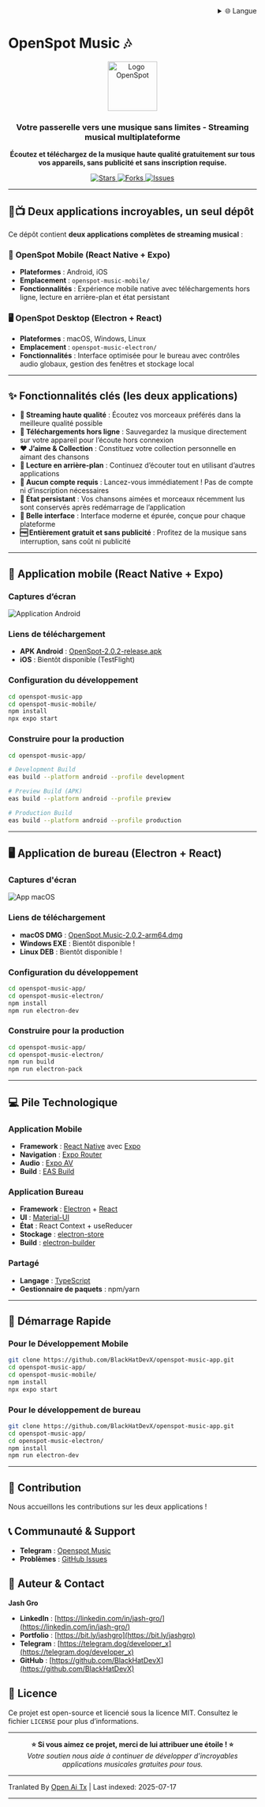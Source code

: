 <div align="right">
  <details>
    <summary >🌐 Langue</summary>
    <div>
      <div align="center">
        <a href="https://openaitx.github.io/view.html?user=BlackHatDevX&project=openspot-music-app&lang=en">English</a>
        | <a href="https://openaitx.github.io/view.html?user=BlackHatDevX&project=openspot-music-app&lang=zh-CN">简体中文</a>
        | <a href="https://openaitx.github.io/view.html?user=BlackHatDevX&project=openspot-music-app&lang=zh-TW">繁體中文</a>
        | <a href="https://openaitx.github.io/view.html?user=BlackHatDevX&project=openspot-music-app&lang=ja">日本語</a>
        | <a href="https://openaitx.github.io/view.html?user=BlackHatDevX&project=openspot-music-app&lang=ko">한국어</a>
        | <a href="https://openaitx.github.io/view.html?user=BlackHatDevX&project=openspot-music-app&lang=hi">हिन्दी</a>
        | <a href="https://openaitx.github.io/view.html?user=BlackHatDevX&project=openspot-music-app&lang=th">ไทย</a>
        | <a href="https://openaitx.github.io/view.html?user=BlackHatDevX&project=openspot-music-app&lang=fr">Français</a>
        | <a href="https://openaitx.github.io/view.html?user=BlackHatDevX&project=openspot-music-app&lang=de">Deutsch</a>
        | <a href="https://openaitx.github.io/view.html?user=BlackHatDevX&project=openspot-music-app&lang=es">Español</a>
        | <a href="https://openaitx.github.io/view.html?user=BlackHatDevX&project=openspot-music-app&lang=it">Itapano</a>
        | <a href="https://openaitx.github.io/view.html?user=BlackHatDevX&project=openspot-music-app&lang=ru">Русский</a>
        | <a href="https://openaitx.github.io/view.html?user=BlackHatDevX&project=openspot-music-app&lang=pt">Português</a>
        | <a href="https://openaitx.github.io/view.html?user=BlackHatDevX&project=openspot-music-app&lang=nl">Nederlands</a>
        | <a href="https://openaitx.github.io/view.html?user=BlackHatDevX&project=openspot-music-app&lang=pl">Polski</a>
        | <a href="https://openaitx.github.io/view.html?user=BlackHatDevX&project=openspot-music-app&lang=ar">العربية</a>
        | <a href="https://openaitx.github.io/view.html?user=BlackHatDevX&project=openspot-music-app&lang=fa">فارسی</a>
        | <a href="https://openaitx.github.io/view.html?user=BlackHatDevX&project=openspot-music-app&lang=tr">Türkçe</a>
        | <a href="https://openaitx.github.io/view.html?user=BlackHatDevX&project=openspot-music-app&lang=vi">Tiếng Việt</a>
        | <a href="https://openaitx.github.io/view.html?user=BlackHatDevX&project=openspot-music-app&lang=id">Bahasa Indonesia</a>
      </div>
    </div>
  </details>
</div>

# OpenSpot Music 🎶

<p align="center">
 <img width="100" alt="Logo OpenSpot" src="https://github.com/user-attachments/assets/9f56500d-d950-48c6-a362-bcbc74be88cb" />
</p>

<h3 align="center">Votre passerelle vers une musique sans limites - Streaming musical multiplateforme</h3>

<p align="center">
  <strong>Écoutez et téléchargez de la musique haute qualité gratuitement sur tous vos appareils, sans publicité et sans inscription requise.</strong>
</p>

<p align="center">
  <a href="https://github.com/BlackHatDevX/openspot-music-app/stargazers">
    <img src="https://img.shields.io/github/stars/BlackHatDevX/openspot-music-app?style=for-the-badge&color=ffd700" alt="Stars">
  </a>
  <a href="https://github.com/BlackHatDevX/openspot-music-app/network/members">
    <img src="https://img.shields.io/github/forks/BlackHatDevX/openspot-music-app?style=for-the-badge&color=84b4a3" alt="Forks">
  </a>
  <a href="https://github.com/BlackHatDevX/openspot-music-app/issues">
    <img src="https://img.shields.io/github/issues/BlackHatDevX/openspot-music-app?style=for-the-badge&color=f38ba8" alt="Issues">
  </a>
</p>

---

## 📱📺 Deux applications incroyables, un seul dépôt

Ce dépôt contient **deux applications complètes de streaming musical** :

### 🎵 **OpenSpot Mobile** (React Native + Expo)
- **Plateformes** : Android, iOS
- **Emplacement** : `openspot-music-mobile/`
- **Fonctionnalités** : Expérience mobile native avec téléchargements hors ligne, lecture en arrière-plan et état persistant

### 🖥️ **OpenSpot Desktop** (Electron + React)
- **Plateformes** : macOS, Windows, Linux
- **Emplacement** : `openspot-music-electron/`
- **Fonctionnalités** : Interface optimisée pour le bureau avec contrôles audio globaux, gestion des fenêtres et stockage local

---

## ✨ Fonctionnalités clés (les deux applications)

- **🎵 Streaming haute qualité** : Écoutez vos morceaux préférés dans la meilleure qualité possible
- **💾 Téléchargements hors ligne** : Sauvegardez la musique directement sur votre appareil pour l’écoute hors connexion
- **❤️ J’aime & Collection** : Constituez votre collection personnelle en aimant des chansons
- **🔄 Lecture en arrière-plan** : Continuez d’écouter tout en utilisant d’autres applications
- **🚫 Aucun compte requis** : Lancez-vous immédiatement ! Pas de compte ni d’inscription nécessaires
- **💾 État persistant** : Vos chansons aimées et morceaux récemment lus sont conservés après redémarrage de l’application
- **🎨 Belle interface** : Interface moderne et épurée, conçue pour chaque plateforme
- **🆓 Entièrement gratuit et sans publicité** : Profitez de la musique sans interruption, sans coût ni publicité

---

## 📱 Application mobile (React Native + Expo)

### Captures d’écran

![Application Android](https://github.com/user-attachments/assets/5a48d1e1-c862-4cea-9d0a-a29606ac5b74)

### Liens de téléchargement

- **APK Android** : [OpenSpot-2.0.2-release.apk](https://github.com/BlackHatDevX/openspot-music-app/releases/download/v2.0.2/OpenSpot-2.0.2-release.apk)
- **iOS** : Bientôt disponible (TestFlight)

### Configuration du développement


```bash
cd openspot-music-app
cd openspot-music-mobile/
npm install
npx expo start
```
### Construire pour la production


```bash
cd openspot-music-app/

# Development Build
eas build --platform android --profile development

# Preview Build (APK)
eas build --platform android --profile preview

# Production Build
eas build --platform android --profile production
```
---

## 🖥️ Application de bureau (Electron + React)

### Captures d'écran

![App macOS](https://github.com/user-attachments/assets/1cb18d3f-4986-4eb2-9cd2-1b606fbf31db)

### Liens de téléchargement

- **macOS DMG** : [OpenSpot.Music-2.0.2-arm64.dmg](https://github.com/BlackHatDevX/openspot-music-app/releases/download/v2.0.2/OpenSpot.Music-2.0.2-arm64.dmg)
- **Windows EXE** : Bientôt disponible !
- **Linux DEB** : Bientôt disponible !

### Configuration du développement


```bash
cd openspot-music-app/
cd openspot-music-electron/
npm install
npm run electron-dev
```
### Construire pour la production


```bash
cd openspot-music-app/
cd openspot-music-electron/
npm run build
npm run electron-pack
```
---


## 💻 Pile Technologique

### Application Mobile
- **Framework** : [React Native](https://reactnative.dev/) avec [Expo](https://expo.dev/)
- **Navigation** : [Expo Router](https://expo.github.io/router/)
- **Audio** : [Expo AV](https://docs.expo.dev/versions/latest/sdk/av/)
- **Build** : [EAS Build](https://docs.expo.dev/build/introduction/)

### Application Bureau
- **Framework** : [Electron](https://www.electronjs.org/) + [React](https://reactjs.org/)
- **UI** : [Material-UI](https://mui.com/)
- **État** : React Context + useReducer
- **Stockage** : [electron-store](https://github.com/sindresorhus/electron-store)
- **Build** : [electron-builder](https://www.electron.build/)

### Partagé
- **Langage** : [TypeScript](https://www.typescriptlang.org/)
- **Gestionnaire de paquets** : npm/yarn

---

## 🚀 Démarrage Rapide

### Pour le Développement Mobile

```bash
git clone https://github.com/BlackHatDevX/openspot-music-app.git
cd openspot-music-app/
cd openspot-music-mobile/
npm install
npx expo start
```
### Pour le développement de bureau

```bash
git clone https://github.com/BlackHatDevX/openspot-music-app.git
cd openspot-music-app/
cd openspot-music-electron/
npm install
npm run electron-dev
```
---

## 🤝 Contribution

Nous accueillons les contributions sur les deux applications !
## 📞 Communauté & Support

- **Telegram** : [Openspot Music](https://telegram.dog/Openspot_Music)
- **Problèmes** : [GitHub Issues](https://github.com/BlackHatDevX/openspot-music-app/issues)

## 👤 Auteur & Contact

**Jash Gro**

- **LinkedIn** : [https://linkedin.com/in/jash-gro/](https://linkedin.com/in/jash-gro/)
- **Portfolio** : [https://bit.ly/jashgro](https://bit.ly/jashgro)
- **Telegram** : [https://telegram.dog/deveIoper_x](https://telegram.dog/deveIoper_x)
- **GitHub** : [https://github.com/BlackHatDevX](https://github.com/BlackHatDevX)

## 📄 Licence

Ce projet est open-source et licencié sous la licence MIT. Consultez le fichier `LICENSE` pour plus d’informations.

---

<p align="center">
  <strong>⭐ Si vous aimez ce projet, merci de lui attribuer une étoile ! ⭐</strong>
  <br />
  <em>Votre soutien nous aide à continuer de développer d’incroyables applications musicales gratuites pour tous.</em>
</p> 



---

Tranlated By [Open Ai Tx](https://github.com/OpenAiTx/OpenAiTx) | Last indexed: 2025-07-17

---